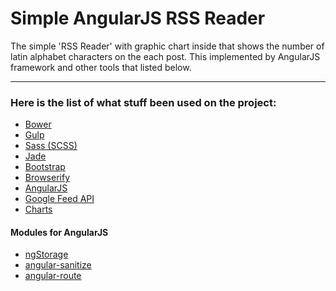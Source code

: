 # Simple AngularJS RSS Reader 

The simple 'RSS Reader' with graphic chart inside that shows the number of latin alphabet characters on the each post. 
This implemented by AngularJS framework and other tools that listed below.
___
### Here is the list of what stuff been used on the project:
+ [Bower](http://bower.io/) 
+ [Gulp](http://gulpjs.com/)
+ [Sass (SCSS)](http://sass-lang.com/)
+ [Jade](http://jade-lang.com/)
+ [Bootstrap](http://getbootstrap.com/) 
+ [Browserify](http://browserify.org/)
+ [AngularJS](https://angularjs.org/)
+ [Google Feed API](https://developers.google.com/feed/)
+ [Charts](https://developers.google.com/chart/)

#### Modules for AngularJS
+ [ngStorage](https://github.com/gsklee/ngStorage)
+ [angular-sanitize](https://github.com/angular/bower-angular-sanitize)
+ [angular-route](https://www.npmjs.com/package/angular-route)